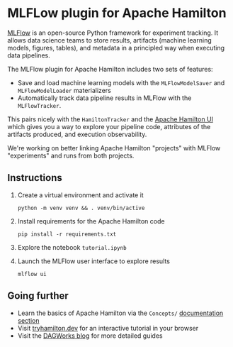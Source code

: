 # MLFLow plugin for Apache Hamilton

[MLFlow](https://mlflow.org/) is an open-source Python framework for experiment tracking. It allows data science teams to store results, artifacts (machine learning models, figures, tables), and metadata in a principled way when executing data pipelines.

The MLFlow plugin for Apache Hamilton includes two sets of features:
- Save and load machine learning models with the `MLFlowModelSaver` and `MLFlowModelLoader` materializers
- Automatically track data pipeline results in MLFlow with the `MLFlowTracker`.

This pairs nicely with the `HamiltonTracker` and the [Apache Hamilton UI](https://hamilton.apache.org/hamilton-ui/ui/) which gives you a way to explore your pipeline code, attributes of the artifacts produced, and execution observability.

We're working on better linking Apache Hamilton "projects" with MLFlow "experiments" and runs from both projects.

## Instructions
1. Create a virtual environment and activate it
    ```console
    python -m venv venv && . venv/bin/active
    ```

2. Install requirements for the Apache Hamilton code
    ```console
    pip install -r requirements.txt
    ```

3. Explore the notebook `tutorial.ipynb`


4. Launch the MLFlow user interface to explore results
    ```console
    mlflow ui
    ```

## Going further
- Learn the basics of Apache Hamilton via the `Concepts/` [documentation section](https://hamilton.apache.org/concepts/node/)
- Visit [tryhamilton.dev](tryhamilton.dev) for an interactive tutorial in your browser
- Visit the [DAGWorks blog](https://blog.dagworks.io/) for more detailed guides
